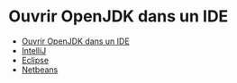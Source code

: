 # Ouvrir OpenJDK dans un IDE
* [Ouvrir OpenJDK dans un IDE](loading_openjdk_into_ide.md)
 * [IntelliJ](loading_openjdk_in_intellij.md)
 * [Eclipse](loading_openjdk_in_eclipse.md)
 * [Netbeans](loading_openjdk_in_netbeans.md)